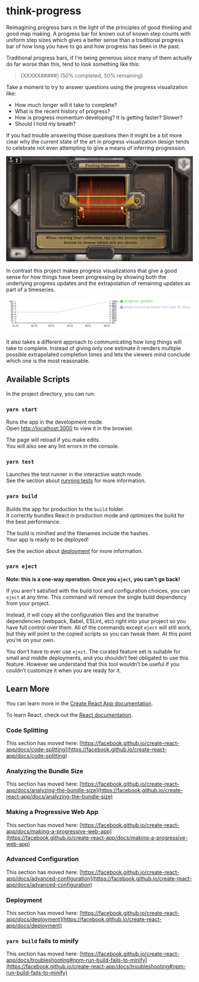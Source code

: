 # think-progress

Reimagining progress bars in the light of the principles of good thinking 
and good map making. A progress bar for known out of known step counts with 
uniform step sizes which gives a better sense than a traditional progress 
bar of how long you have to go and how progress has been in the past.

Traditional progress bars, if I'm being generous since many of them actually 
do far worse than this, tend to look something like this:

> [XXXXX#####] (50% completed, 50% remaining)

Take a moment to try to answer questions using the progress visualization 
like:

 - How much longer will it take to complete?
 - What is the recent history of progress?
 - How is progress momentum developing? It is getting faster? Slower?
 - Should I hold my breath?

If you had trouble answering those questions then it might be a bit more
clear why the current state of the art in progress visualization design
tends to celebrate not even attempting to give a means of inferring
progression.

![Game Loading Progress Visualization](docs/images/hearthstone_loading-2-1.gif)

In contrast this project makes progress visualizations that give a good sense 
for how things have been progressing by showing both the underlying progress 
updates and the extrapolation of remaining updates as part of a timeseries.

![Think Progress Example](docs/images/progress.png)

It also takes a different approach to communicating how long things will take 
to complete. Instead of giving only one estimate it renders multiple possible 
extrapolated completion times and lets the viewers mind conclude which one is 
the most reasonable.


## Available Scripts

In the project directory, you can run:

### `yarn start`

Runs the app in the development mode.\
Open [http://localhost:3000](http://localhost:3000) to view it in the browser.

The page will reload if you make edits.\
You will also see any lint errors in the console.

### `yarn test`

Launches the test runner in the interactive watch mode.\
See the section about [running tests](https://facebook.github.io/create-react-app/docs/running-tests) for more information.

### `yarn build`

Builds the app for production to the `build` folder.\
It correctly bundles React in production mode and optimizes the build for the best performance.

The build is minified and the filenames include the hashes.\
Your app is ready to be deployed!

See the section about [deployment](https://facebook.github.io/create-react-app/docs/deployment) for more information.

### `yarn eject`

**Note: this is a one-way operation. Once you `eject`, you can’t go back!**

If you aren’t satisfied with the build tool and configuration choices, you can `eject` at any time. This command will remove the single build dependency from your project.

Instead, it will copy all the configuration files and the transitive dependencies (webpack, Babel, ESLint, etc) right into your project so you have full control over them. All of the commands except `eject` will still work, but they will point to the copied scripts so you can tweak them. At this point you’re on your own.

You don’t have to ever use `eject`. The curated feature set is suitable for small and middle deployments, and you shouldn’t feel obligated to use this feature. However we understand that this tool wouldn’t be useful if you couldn’t customize it when you are ready for it.

## Learn More

You can learn more in the [Create React App documentation](https://facebook.github.io/create-react-app/docs/getting-started).

To learn React, check out the [React documentation](https://reactjs.org/).

### Code Splitting

This section has moved here: [https://facebook.github.io/create-react-app/docs/code-splitting](https://facebook.github.io/create-react-app/docs/code-splitting)

### Analyzing the Bundle Size

This section has moved here: [https://facebook.github.io/create-react-app/docs/analyzing-the-bundle-size](https://facebook.github.io/create-react-app/docs/analyzing-the-bundle-size)

### Making a Progressive Web App

This section has moved here: [https://facebook.github.io/create-react-app/docs/making-a-progressive-web-app](https://facebook.github.io/create-react-app/docs/making-a-progressive-web-app)

### Advanced Configuration

This section has moved here: [https://facebook.github.io/create-react-app/docs/advanced-configuration](https://facebook.github.io/create-react-app/docs/advanced-configuration)

### Deployment

This section has moved here: [https://facebook.github.io/create-react-app/docs/deployment](https://facebook.github.io/create-react-app/docs/deployment)

### `yarn build` fails to minify

This section has moved here: [https://facebook.github.io/create-react-app/docs/troubleshooting#npm-run-build-fails-to-minify](https://facebook.github.io/create-react-app/docs/troubleshooting#npm-run-build-fails-to-minify)

